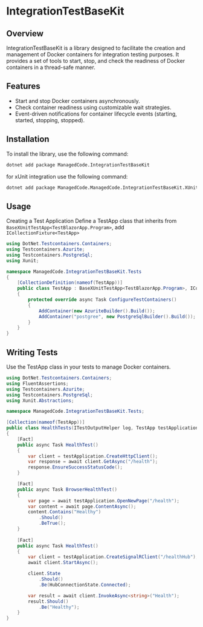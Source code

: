 # IntegrationTestBaseKit

## Overview

IntegrationTestBaseKit is a library designed to facilitate the creation and management of Docker containers for
integration testing purposes. It provides a set of tools to start, stop, and check the readiness of Docker containers in
a thread-safe manner.

## Features

- Start and stop Docker containers asynchronously.
- Check container readiness using customizable wait strategies.
- Event-driven notifications for container lifecycle events (starting, started, stopping, stopped).

## Installation

To install the library, use the following command:

```sh
dotnet add package ManagedCode.IntegrationTestBaseKit
```

for xUnit integration use the following command:

```sh
dotnet add package ManagedCode.ManagedCode.IntegrationTestBaseKit.XUnit
```

## Usage

Creating a Test Application
Define a TestApp class that inherits from `BaseXUnitTestApp<TestBlazorApp.Program>`, add `ICollectionFixture<TestApp>`

```csharp
using DotNet.Testcontainers.Containers;
using Testcontainers.Azurite;
using Testcontainers.PostgreSql;
using Xunit;

namespace ManagedCode.IntegrationTestBaseKit.Tests
{
    [CollectionDefinition(nameof(TestApp))]
    public class TestApp : BaseXUnitTestApp<TestBlazorApp.Program>, ICollectionFixture<TestApp>
    {
        protected override async Task ConfigureTestContainers()
        {
            AddContainer(new AzuriteBuilder().Build());
            AddContainer("postgree", new PostgreSqlBuilder().Build());
        }
    }
}
```

## Writing Tests

Use the TestApp class in your tests to manage Docker containers.

```csharp
using DotNet.Testcontainers.Containers;
using FluentAssertions;
using Testcontainers.Azurite;
using Testcontainers.PostgreSql;
using Xunit.Abstractions;

namespace ManagedCode.IntegrationTestBaseKit.Tests;

[Collection(nameof(TestApp))]
public class HealthTests(ITestOutputHelper log, TestApp testApplication)
{
    [Fact]
    public async Task HealthTest()
    {
        var client = testApplication.CreateHttpClient();
        var response = await client.GetAsync("/health");
        response.EnsureSuccessStatusCode();
    }

    [Fact]
    public async Task BrowserHealthTest()
    {
        var page = await testApplication.OpenNewPage("/health");
        var content = await page.ContentAsync();
        content.Contains("Healthy")
            .Should()
            .BeTrue();
    }
    
    [Fact]
    public async Task HealthTest()
    {
        var client = testApplication.CreateSignalRClient("/healthHub");
        await client.StartAsync();

        client.State
            .Should()
            .Be(HubConnectionState.Connected);

        var result = await client.InvokeAsync<string>("Health");
        result.Should()
            .Be("Healthy");
    }
}
```